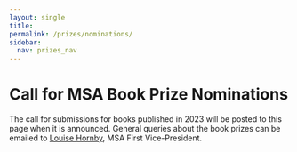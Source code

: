 ```yaml
---
layout: single
title: 
permalink: /prizes/nominations/
sidebar:
  nav: prizes_nav
---
```


<!-- #BeginEditable "content" 	
-->
<h1>Call for MSA Book Prize Nominations</h1>
<p>The call for submissions for books published in 2023 will be posted to this 
	page when it is announced. General queries about the book prizes can be emailed to <a
	href="mailto:lhornby@humnet.ucla.edu">Louise Hornby</a>, MSA
	First Vice-President.</p>

<!--
<p>All prizes recognize books published in 2022 that made a significant
	contribution to the field of modernist studies. For the details of
	each prize, see the relevant sections below.</p>
<p>General queries about the prizes can be emailed to <a
		href="mailto:lhornby@humnet.ucla.edu">Louise Hornby</a>, MSA
	First Vice-President.</p>
<h2>MSA Book Prize</h2>
<p>The Modernist Studies Association seeks nominations for this year’s
	MSA Book Prize, which will honor books with a copyright date of
	2022. The prize is given each year to a work that makes a
	significant contribution to modernist studies. The winner will
	receive $1000 plus up to $600 toward travel expenses to the October
	2023 MSA conference in Brooklyn, NY, where the award will be
	presented.</p>
<p>
	<strong>Instructions</strong>
</p>
<p>To nominate a book for the MSA Book Prize, please ask the publisher
	to send a hard copy of the nominated book to each of three
	jurors:</p>
<ul>
	<li>Gabriel Hankins<br /> Department of English<br /> 801 Strode
		Tower<br /> Clemson University<br /> Clemson, SC
		29634<br /></li>
	<li>Julia Jordan<br /> Department of English Language and
		Literature<br /> University College London<br /> Gower
		Street<br /> London, UK<br /> WC1E 6BT<br />Phone: +44 (0) 207
		679 3124<br /> Email: julia.jordan@ucl.ac.uk<br />EORI number:
		GB524371168000 </li>
	<li>Alisa Schoenbach<br /> Department of English<br /> 401 McClung
		Tower<br /> University of Tennessee<br /> Knoxville, TN
		37996</li>
</ul>
<p>Publishers and authors should know that books must be received by
	committee members no later than May 1 2023. Books arriving after
	that date may be considered for the prize but are not guaranteed
	consideration. Self-nomination is encouraged, as it saves a step in
	the process and helps assure timely receipt of books. Whether a book
	is nominated by the author, by their publisher, or by someone else
	plays no role in the committee's deliberations.</p>
<p>Please note also that books published in years other than 2022 are
	ineligible. Such submissions will not be returned.</p>
<p>
	<strong>Eligibility</strong>
</p>
<ul>
	<li>Nominated books should not be the author’s first published book.
		Authors and publishers of first books are encouraged to enter
		the MSA First Book Prize, which is described below;</li>
	<li>Collaborative and multi-authored books are eligible;</li>
	<li>Scholarly editions, collections of essays, anthologies, and
		similar edited volumes are not eligible for the MSA Book Prize.
		Editors and publishers of such volumes should consider
		nominating them for the MSA’s Edition, Anthology, and
		Collections Prize;</li>
	<li>Nominated books must bear a first copyright date of 2022,
		regardless of when the book actually appeared in print. This
		provision applies even if a new edition (paperback or revised,
		for example) was published in the award year;</li>
	<li>Printed books and born-digital books are both eligible;</li>
	<li>Nominated authors need not be members of the MSA;</li>
	<li>A book may be nominated only once, either for this prize or for
		the MSA First Book Prize. </li>
</ul>
<h2>MSA First Book Prize</h2>
<p>The Modernist Studies Association seeks nominations for its First
	Book Prize, which will acknowledge first books by new authors
	published with a copyright date of 2022. The prize is given each
	year to a first published book that makes a significant contribution
	to modernist studies. The winner receives $1,000 plus up to $600
	toward travel expenses to the October 2023 MSA Conference in
	Brooklyn NY, where the award is presented.</p>
<p>
	<strong>Instructions</strong>
</p>
<p>To nominate a book for the MSA First Book Prize, please ask the
	publisher to send a hard copy of the nominated book to each of three
	jurors:</p>
<ul>
	<li>Hannah Freed-Thall<br /> NYU Department of French<br /> 19
		University Place<br /> New York, NY 10003<br /></li>
	<li>Michaela Bronstein<br /> Department of English<br /> 450 Jane
		Stanford Way<br /> Building 460, Room 201<br /> Stanford, CA
		94305<br /></li>
	<li>Sarah Ann Wells<br /> English Department<br /> 600 North Park
		Street<br /> University of Wisconsin-Madison<br /> Madison, WI
		53706 </li>
</ul>
<p>Publishers and authors should know that books must be received by
	committee members no later than May 1, 2023. Books arriving after
	that date may be considered for the prize but are not guaranteed
	consideration. Self-nomination is strongly encouraged, as it saves a
	step in the process and helps assure timely receipt of books.
	Whether a book is nominated by the author, by their publisher, or by
	someone else plays no role in the committee's deliberations.</p>
<p>Please note also that books published in years other than 2022 are
	ineligible. Such submissions will not be returned.</p>
<p>
	<strong>Eligibility</strong>
</p>
<ul>
	<li>Nominated books must be the author’s first published book;</li>
	<li>Collaborative and multi-authored books are eligible;</li>
	<li>Scholarly editions, collections of essays, anthologies, and
		similar edited volumes are ineligible for the MSA First Book
		Prize. Editors and publishers of such volumes should consider
		nominating them for the MSA’s Edition, Anthology, and
		Collections Prize;</li>
	<li>Nominated books must bear a first copyright date of 2022,
		regardless of when the book actually appeared in print. This
		provision applies even if a new edition (paperback or revised,
		for example) was published in the award year;</li>
	<li>Printed books and born-digital books are both eligible;</li>
	<li>Nominated authors need not be members of the MSA;</li>
	<li>A book may be nominated only once, either for this prize or for
		the MSA Book Prize</li>
</ul>
<h2>MSA Edition, Anthology, and Collection Prize</h2>
<p>The Modernist Studies Association seeks nominations for this year’s
	MSA Edition, Anthology, and Collection Prize, offered every other
	year, which will honor books with a copyright date of 2021 or 2022.
	The prize is given every other year to a work that makes a
	significant contribution to modernist studies. The winner will
	receive $1000 plus up to $600 toward travel expenses to the October
	2023 MSA conference in Brooklyn, NY, where the award will be
	presented.</p>
<p>
	<strong>Instructions</strong>
</p>
<p>To nominate a book for the MSA Edition, Anthology, and Collection
	Prize, please ask the publisher to send a hard copy of the nominated
	book to each of three jurors:</p>
<ul>
	<li>Juno Richards<br /> Department of English<br /> PO BOX
		208302<br /> New Haven, CT 06520-8302<br /></li>
	<li>Yan (Amy) Tang<br /> English Department, Building B<br />
		University of the Fraser Valley<br /> 33844 King Road,
		Abbotsford, BC<br /> Canada V2S 7M8<br />Email:
		amy.tang@ufv.ca<br />Department Phone: +1
		604-557-4036<br /></li>
	<li>Joan Lubin<br /> Department of English Studies<br /> Hallgarth
		House<br /> 77 Hallgarth St<br /> Durham DH1 3AY<br /> United
		Kingdom<br />Email: joan.lubin@durham.ac.uk<br />Department
		Phone: +44 (0)191 334 2500<br />VAT number: GB 675542510</li>
</ul>
<p>Publishers and authors should know that books must be received by
	committee members no later than May 1, 2023. Books arriving after
	that date may be considered for the prize but are not guaranteed
	consideration. Self-nomination is encouraged, as it saves a step in
	the process and helps assure timely receipt of books. Whether a book
	is nominated by the author, by their publisher, or by someone else
	plays no role in the committee's deliberations.</p>
<p>Please note also that books published in years other than 2021 or
	2022 are ineligible. Such submissions will not be returned.</p>
<p>
	<strong>Eligibility</strong>
</p>
<ul>
	<li>Scholarly editions, collections of essays, anthologies, and
		similar edited volumes are eligible; </li>
	<li>Collaborative and multi-authored books are eligible; </li>
	<li>Nominated books must bear a first copyright date of 2021 or
		2022, regardless of when the book actually appeared in print.
		This provision applies even if a new edition (paperback or
		revised, for example) was published in the award year; </li>
	<li>Printed books and born-digital books are both eligible; </li>
	<li>Nominated authors need not be members of the MSA; </li>
</ul>
<p>&nbsp;</p>
<div id="bottom">
	<div class="copyright">
		<img src="/images/jhupcolophon.gif" class="colophon"
			alt="Johns Hopkins University Press Colophon" />
		<a href="http://www.press.jhu.edu">Johns Hopkins University
			Press</a> | &copy; The Modernist Studies Association </div>
	<div class="social_media">
		<a href="https://www.facebook.com/groups/35866051126/">
			<img src="/images/facebook_icon.gif" width="15" height="15"
				class="social_media_icon" alt="Facebook" />
		</a>
		<a href="https://twitter.com/msatweet">
			<img src="/images/twitter_icon.gif" width="19" height="17"
				class="social_media_icon" alt="Twitter" />
		</a>
	</div>
</div>
-->